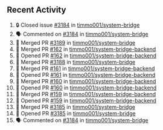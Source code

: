 ## Recent Activity

<!--START_SECTION:activity-->
1. 🔒 Closed issue [#3184](https://github.com/timmo001/system-bridge/issues/3184) in [timmo001/system-bridge](https://github.com/timmo001/system-bridge)
2. 🗣 Commented on [#3184](https://github.com/timmo001/system-bridge/issues/3184) in [timmo001/system-bridge](https://github.com/timmo001/system-bridge)
3. 🎉 Merged PR [#3189](https://github.com/timmo001/system-bridge/pull/3189) in [timmo001/system-bridge](https://github.com/timmo001/system-bridge)
4. 🎉 Merged PR [#162](https://github.com/timmo001/system-bridge-backend/pull/162) in [timmo001/system-bridge-backend](https://github.com/timmo001/system-bridge-backend)
5. 💪 Opened PR [#162](https://github.com/timmo001/system-bridge-backend/pull/162) in [timmo001/system-bridge-backend](https://github.com/timmo001/system-bridge-backend)
6. 🎉 Merged PR [#3188](https://github.com/timmo001/system-bridge/pull/3188) in [timmo001/system-bridge](https://github.com/timmo001/system-bridge)
7. 🎉 Merged PR [#161](https://github.com/timmo001/system-bridge-backend/pull/161) in [timmo001/system-bridge-backend](https://github.com/timmo001/system-bridge-backend)
8. 💪 Opened PR [#161](https://github.com/timmo001/system-bridge-backend/pull/161) in [timmo001/system-bridge-backend](https://github.com/timmo001/system-bridge-backend)
9. 🎉 Merged PR [#160](https://github.com/timmo001/system-bridge-backend/pull/160) in [timmo001/system-bridge-backend](https://github.com/timmo001/system-bridge-backend)
10. 💪 Opened PR [#160](https://github.com/timmo001/system-bridge-backend/pull/160) in [timmo001/system-bridge-backend](https://github.com/timmo001/system-bridge-backend)
11. 🎉 Merged PR [#159](https://github.com/timmo001/system-bridge-backend/pull/159) in [timmo001/system-bridge-backend](https://github.com/timmo001/system-bridge-backend)
12. 💪 Opened PR [#159](https://github.com/timmo001/system-bridge-backend/pull/159) in [timmo001/system-bridge-backend](https://github.com/timmo001/system-bridge-backend)
13. 🎉 Merged PR [#3185](https://github.com/timmo001/system-bridge/pull/3185) in [timmo001/system-bridge](https://github.com/timmo001/system-bridge)
14. 💪 Opened PR [#3185](https://github.com/timmo001/system-bridge/pull/3185) in [timmo001/system-bridge](https://github.com/timmo001/system-bridge)
15. 🗣 Commented on [#3184](https://github.com/timmo001/system-bridge/issues/3184) in [timmo001/system-bridge](https://github.com/timmo001/system-bridge)
<!--END_SECTION:activity-->
